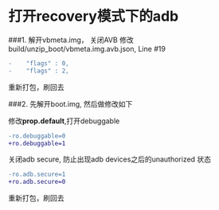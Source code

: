 # 打开recovery模式下的adb

###1. 解开vbmeta.img， 关闭AVB
修改 build/unzip_boot/vbmeta.img.avb.json, Line #19
```diff
-    "flags" : 0,
-    "flags" : 2,
```
重新打包，刷回去

###2. 先解开boot.img, 然后做修改如下

修改**prop.default**,打开debuggable
```diff
-ro.debuggable=0
+ro.debuggable=1
```
关闭adb secure, 防止出现adb devices之后的unauthorized 状态
```diff
-ro.adb.secure=1
+ro.adb.secure=0
```

重新打包，刷回去

